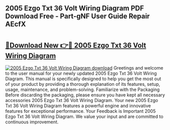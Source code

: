 ## 2005 Ezgo Txt 36 Volt Wiring Diagram PDF Download Free - Part-gNF User Guide Repair AEcfX

# <h2><a href="http://dfoyi4.blite.top/?on=2005+Ezgo+Txt+36+Volt+Wiring+Diagram">🔗Download New 👉🔴 2005 Ezgo Txt 36 Volt Wiring Diagram</a></h2>

[![2005 Ezgo Txt 36 Volt Wiring Diagram download](https://i.imgur.com/lujVjoI.png)](http://dfoyi4.blite.top/?on=2005+Ezgo+Txt+36+Volt+Wiring+Diagram)
Greetings and welcome to the user manual for your newly updated 2005 Ezgo Txt 36 Volt Wiring Diagram. This manual is specifically designed to help you get the most out of your product by providing a thorough explanation of its features, setup, usage, maintenance, and problem-solving. Familiarize with the Packaging Before discarding the packaging, please ensure you have kept all necessary accessories 2005 Ezgo Txt 36 Volt Wiring Diagram. Your new 2005 Ezgo Txt 36 Volt Wiring Diagram features a powerful engine and innovative features for exceptional performance. Your Feedback is Important 2005 Ezgo Txt 36 Volt Wiring Diagram. We value your input and are committed to continuous improvement.
